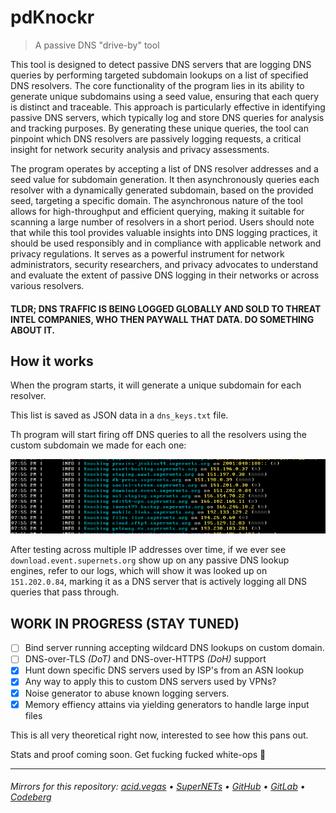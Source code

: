 # pdKnockr
> A passive DNS "drive-by" tool

This tool is designed to detect passive DNS servers that are logging DNS queries by performing targeted subdomain lookups on a list of specified DNS resolvers. The core functionality of the program lies in its ability to generate unique subdomains using a seed value, ensuring that each query is distinct and traceable. This approach is particularly effective in identifying passive DNS servers, which typically log and store DNS queries for analysis and tracking purposes. By generating these unique queries, the tool can pinpoint which DNS resolvers are passively logging requests, a critical insight for network security analysis and privacy assessments.

The program operates by accepting a list of DNS resolver addresses and a seed value for subdomain generation. It then asynchronously queries each resolver with a dynamically generated subdomain, based on the provided seed, targeting a specific domain. The asynchronous nature of the tool allows for high-throughput and efficient querying, making it suitable for scanning a large number of resolvers in a short period. Users should note that while this tool provides valuable insights into DNS logging practices, it should be used responsibly and in compliance with applicable network and privacy regulations. It serves as a powerful instrument for network administrators, security researchers, and privacy advocates to understand and evaluate the extent of passive DNS logging in their networks or across various resolvers.

#### TLDR; DNS TRAFFIC IS BEING LOGGED GLOBALLY AND SOLD TO THREAT INTEL COMPANIES, WHO THEN PAYWALL THAT DATA. __DO SOMETHING ABOUT IT.__

## How it works
When the program starts, it will generate a unique subdomain for each resolver.

This list is saved as JSON data in a `dns_keys.txt` file.

Th program will start firing off DNS queries to all the resolvers using the custom subdomain we made for each one:

![](.screens/preview.png)

After testing across multiple IP addresses over time, if we ever see `download.event.supernets.org` show up on any passive DNS lookup engines, refer to our logs, which will show it was looked up on `151.202.0.84`, marking it as a DNS server that is actively logging all DNS queries that pass through.


## WORK IN PROGRESS (STAY TUNED)

- [ ] Bind server running accepting wildcard DNS lookups on custom domain.
- [ ] DNS-over-TLS *(DoT)* and DNS-over-HTTPS *(DoH)* support
- [X] Hunt down specific DNS servers used by ISP's from an ASN lookup
- [X] Any way to apply this to custom DNS servers used by VPNs?
- [X] Noise generator to abuse known logging servers.
- [X] Memory effiency attains via yielding generators to handle large input files

This is all very theoretical right now, interested to see how this pans out.

Stats and proof coming soon. Get fucking fucked white-ops 💯

___

###### Mirrors for this repository: [acid.vegas](https://git.acid.vegas/pdknockr) • [SuperNETs](https://git.supernets.org/acidvegas/pdknockr) • [GitHub](https://github.com/acidvegas/pdknockr) • [GitLab](https://gitlab.com/acidvegas/pdknockr) • [Codeberg](https://codeberg.org/acidvegas/pdknockr)
